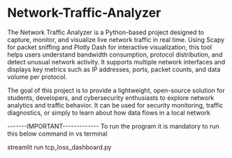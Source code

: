 # Network-Traffic-Analyzer
The Network Traffic Analyzer is a Python-based project designed to capture, monitor, and visualize live network traffic in real time. Using Scapy for packet sniffing and Plotly Dash for interactive visualization, this tool helps users understand bandwidth consumption, protocol distribution, and detect unusual network activity. It supports multiple network interfaces and displays key metrics such as IP addresses, ports, packet counts, and data volume per protocol.

The goal of this project is to provide a lightweight, open-source solution for students, developers, and cybersecurity enthusiasts to explore network analytics and traffic behavior. It can be used for security monitoring, traffic diagnostics, or simply to learn about how data flows in a local network


-------IMPORTANT-------------
To run the program it is mandatory to run this below command in vs terminal
   
   streamlit run tcp_loss_dashboard.py
